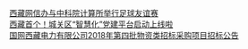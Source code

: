   
[西藏网信办与中科院计算所举行足球友谊赛](http://www.dianyue.me/archives/537/7tw6kny0qbu4iztu/)  
[西藏首个！城关区“智慧化”党建平台启动上线啦](http://www.dianyue.me/archives/216/awmiufng6r8vtpk5/)  
[国网西藏电力有限公司2018年第四批物资类招标采购项目招标公告](http://www.dianyue.me/archives/956/l2losgm7269kg3m6/)